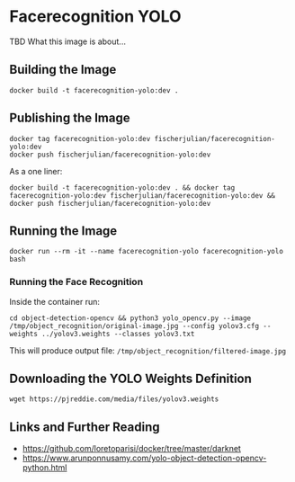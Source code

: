 # Facerecognition YOLO

TBD What this image is about...

## Building the Image

    docker build -t facerecognition-yolo:dev .

## Publishing the Image

    docker tag facerecognition-yolo:dev fischerjulian/facerecognition-yolo:dev
    docker push fischerjulian/facerecognition-yolo:dev

As a one liner:

    docker build -t facerecognition-yolo:dev . && docker tag facerecognition-yolo:dev fischerjulian/facerecognition-yolo:dev && docker push fischerjulian/facerecognition-yolo:dev

## Running the Image

    docker run --rm -it --name facerecognition-yolo facerecognition-yolo bash

### Running the Face Recognition

Inside the container run:

    cd object-detection-opencv && python3 yolo_opencv.py --image /tmp/object_recognition/original-image.jpg --config yolov3.cfg --weights ../yolov3.weights --classes yolov3.txt 

This will produce output file: `/tmp/object_recognition/filtered-image.jpg`

## Downloading the YOLO Weights Definition

    wget https://pjreddie.com/media/files/yolov3.weights

## Links and Further Reading

* https://github.com/loretoparisi/docker/tree/master/darknet
* https://www.arunponnusamy.com/yolo-object-detection-opencv-python.html
